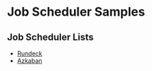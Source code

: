 # Job Scheduler Samples

## Job Scheduler Lists

- [Rundeck](http://rundeck.org)
- [Azkaban](http://azkaban.github.io/azkaban)
